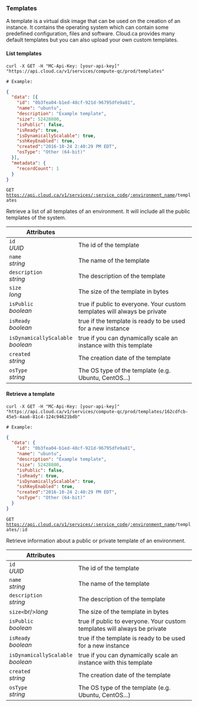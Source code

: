 ### Templates
A template is a virtual disk image that can be used on the creation of an instance. It contains the operating system which can contain some predefined configuration, files and software. Cloud.ca provides many default templates but you can also upload your own custom templates.

#### List templates

```shell
curl -X GET -H "MC-Api-Key: [your-api-key]"
"https://api.cloud.ca/v1/services/compute-qc/prod/templates"

# Example:
```
```json
{
  "data": [{
    "id": "0b3fea04-b1ed-48cf-921d-96795dfe9a81",
    "name": "ubuntu",
    "description": "Example template",
    "size": 52428800,
    "isPublic": false,
    "isReady": true,
    "isDynamicallyScalable": true,
    "sshKeyEnabled": true,
    "created":"2016-10-24 2:40:29 PM EDT",
    "osType": "Other (64-bit)"
  }],
  "metadata": {
    "recordCount": 1
  }
}
```

<code>GET https://api.cloud.ca/v1/services/<a href="#service-connections">:service_code</a>/<a href="#environments">:environment_name</a>/templates</code>

Retrieve a list of all templates of an environment. It will include all the public templates of the system.

Attributes | &nbsp;
---------- | -----
`id`<br/>*UUID* | The id of the template
`name`<br/>*string* | The name of the template
`description`<br/>*string* | The description of the template
`size`<br/>*long* | The size of the template in bytes
`isPublic`<br/>*boolean* | true if public to everyone. Your custom templates will always be private
`isReady`<br/>*boolean* | true if the template is ready to be used for a new instance
`isDynamicallyScalable`<br/>*boolean* | true if you can dynamically scale an instance with this template
`created`<br/>*string* | The creation date of the template
`osType`<br/>*string* | The OS type of the template (e.g. Ubuntu, CentOS...)

#### Retrieve a template

```shell
curl -X GET -H "MC-Api-Key: [your-api-key]"
"https://api.cloud.ca/v1/services/compute-qc/prod/templates/162cdfcb-45e5-4aa6-81c4-124c94621bdb"

# Example:
```
```json
{
  "data": {
    "id": "0b3fea04-b1ed-48cf-921d-96795dfe9a81",
    "name": "ubuntu",
    "description": "Example template",
    "size": 52428800,
    "isPublic": false,
    "isReady": true,
    "isDynamicallyScalable": true,
    "sshKeyEnabled": true,
    "created":"2016-10-24 2:40:29 PM EDT",
    "osType": "Other (64-bit)"
  }
}
```

<code>GET https://api.cloud.ca/v1/services/<a href="#service-connections">:service_code</a>/<a href="#environments">:environment_name</a>/templates/:id</code>

Retrieve information about a public or private template of an environment.

Attributes | &nbsp;
---------- | -----
`id`<br/>*UUID* | The id of the template
`name`<br/>*string* | The name of the template
`description`<br/>*string* | The description of the template
`size<`br/>*long* | The size of the template in bytes
`isPublic`<br/>*boolean* | true if public to everyone. Your custom templates will always be private
`isReady`<br/>*boolean* | true if the template is ready to be used for a new instance
`isDynamicallyScalable`<br/>*boolean* | true if you can dynamically scale an instance with this template
`created`<br/>*string* | The creation date of the template
`osType`<br/>*string* | The OS type of the template (e.g. Ubuntu, CentOS...)
